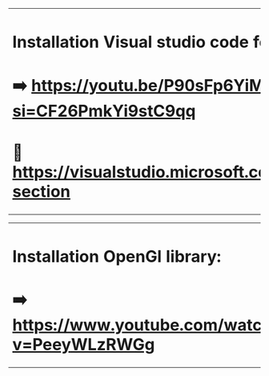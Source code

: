  























<table align="center">
<tr border="none">
<td width="50%" align="left">
 
# Installation Visual studio code for C++:

# ➡️ https://youtu.be/P90sFp6YiME?si=CF26PmkYi9stC9qq
# 🔗 https://visualstudio.microsoft.com/#vs-section
</td>
</tr>
</table>

<table align="center">
<tr border="none">
<td width="50%" align="left">
 
# Installation OpenGl library:

# ➡️ https://www.youtube.com/watch?v=PeeyWLzRWGg
</td>
</tr>
</table>
